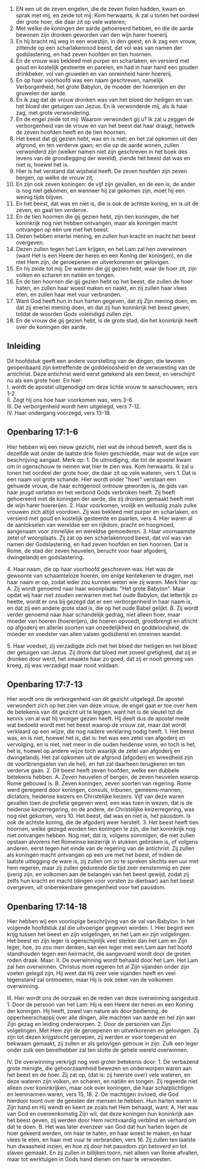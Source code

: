 1. EN een uit de zeven engelen, die de zeven fiolen hadden, kwam en sprak met mij, en zeide tot mij: Kom herwaarts, ik zal u tonen het oordeel der grote hoer, die daar zit op vele wateren;
2. Met welke de koningen der aarde gehoereerd hebben, en die de aarde bewonen zijn dronken geworden van den wijn harer hoererij.
3. En hij bracht mij weg in een woestijn, in den geest; en ik zag een vrouw, zittende op een scharlakenrood beest, dat vol was van namen der godslastering, en had zeven hoofden en tien hoornen.
4. En de vrouw was bekleed met purper en scharlaken, en versierd met goud en kostelijk gesteente en parelen, en had in haar hand een gouden drinkbeker, vol van gruwelen en van onreinheid harer hoererij.
5. En op haar voorhoofd was een naam geschreven, namelijk Verborgenheid, het grote Babylon, de moeder der hoererijen en der gruwelen der aarde.
6. En ik zag dat de vrouw dronken was van het bloed der heiligen en van het bloed der getuigen van Jezus. En ik verwonderde mij, als ik haar zag, met grote verwondering.
7. En de engel zeide tot mij: Waarom verwondert gij u? Ik zal u zeggen de verborgenheid van de vrouw en van het beest dat haar draagt, hetwelk de zeven hoofden heeft en de tien hoornen.
8. Het beest dat gij gezien hebt, was en is niet; en het zal opkomen uit den afgrond, en ten verderve gaan; en die op de aarde wonen, zullen verwonderd zijn (welker namen niet zijn geschreven in het boek des levens van de grondlegging der wereld), ziende het beest dat was en niet is, hoewel het is.
9. Hier is het verstand dat wijsheid heeft. De zeven hoofden zijn zeven bergen, op welke de vrouw zit,
10. En zijn ook zeven koningen: de vijf zijn gevallen, en de een is; de ander is nog niet gekomen, en wanneer hij zal gekomen zijn, moet hij een weinig tijds blijven.
11. En het beest, dat was en niet is, die is ook de achtste koning, en is uit de zeven, en gaat ten verderve.
12. En de tien hoornen die gij gezien hebt, zijn tien koningen, die het koninkrijk nog niet hebben ontvangen, maar als koningen macht ontvangen op één ure met het beest.
13. Dezen hebben enerlei mening, en zullen hun kracht en macht het beest overgeven.
14. Dezen zullen tegen het Lam krijgen, en het Lam zal hen overwinnen (want Het is een Heere der heren en een Koning der koningen), en die met Hem zijn, de geroepenen en uitverkorenen en gelovigen.
15. En hij zeide tot mij: De wateren die gij gezien hebt, waar de hoer zit, zijn volken en scharen en natiën en tongen.
16. En de tien hoornen die gij gezien hebt op het beest, die zullen de hoer haten, en zullen haar woest maken en naakt, en zij zullen haar vlees eten, en zullen haar met vuur verbranden.
17. Want God heeft hun in hun harten gegeven, dat zij Zijn mening doen, en dat zij enerlei mening doen, en dat zij hun koninkrijk het beest geven, totdat de woorden Gods voleindigd zullen zijn.
18. En de vrouw die gij gezien hebt, is de grote stad, die het koninkrijk heeft over de koningen der aarde.

## Inleiding

Dit hoofdstuk geeft een andere voorstelling van de dingen, die tevoren geopenbaard zijn betreffende de goddeloosheid en de verwoesting van de antichrist. Deze antichrist werd eerst getekend als een beest, en verschijnt nu als een grote hoer. En hier:  
I. wordt de apostel uitgenodigd om deze lichte vrouw te aanschouwen, vers 1-2.  
II. Zegt hij ons hoe haar voorkomen was, vers 3-6.  
III. De verborgenheid wordt hem uitgelegd, vers 7-12.  
IV. Haar ondergang voorzegd, vers 13-18.  

## Openbaring 17:1-6 
Hier hebben wij een nieuw gezicht, niet wat de inhoud betreft, want die is dezelfde wat onder de laatste drie fiolen geschiedde, maar wat de wijze van beschrijving aangaat. Merk op: 
1\. De uitnodiging, die tot de apostel kwam om in ogenschouw te nemen wat hier te zien was. Kom herwaarts. Ik zal u tonen het oordeel der grote hoer, die daar zit op vele wateren, vers 1. Dat is een naam vol grote schande. Hier wordt onder "hoer" verstaan een gehuwde vrouw, die haar echtgenoot ontrouw geworden is, de gids van haar jeugd verlaten en het verbond Gods verbroken heeft. Zij heeft gehoereerd met de koningen der aarde, die zij dronken gemaakt heeft met de wijn harer hoererijen. 
2\. Haar voorkomen, vrolijk en wellustig zoals zulke vrouwen zich altijd voordoen. Zij was bekleed met purper en scharlaken, en versierd met goud en kostelijk gesteente en paarlen, vers 4. Hier waren al de aanlokselen van wereldse eer en rijkdom, pracht en hoogmoed, aangenaam voor zinnelijke en wereldse gemoederen. 
3\. Haar voornaamste zetel of woonplaats. Zij zat op een scharlakenrood beest, dat vol was van namen der Godslastering, en had zeven hoofden en tien hoornen. Dat is Rome, de stad der zeven heuvelen, berucht voor haar afgoderij, dwingelandij en godslastering. 

4\. Haar naam, die op haar voorhoofd geschreven was. Het was de gewoonte van schaamteloze hoeren, om enige kentekenen te dragen, met haar naam er op, zodat ieder zou kunnen weten wie zij waren. 
Merk hier op: 
A. Zij wordt genoemd naar haar woonplaats: "Het grote Babylon". Maar opdat wij haar niet zouden verwarren met het oude Babylon, dat letterlijk zo heette, wordt er ons bij gezegd dat er een verborgenheid in haar naam is, en dat zij een andere grote stad is, die op het oude Babel gelijkt. 
B. Zij wordt verder genoemd naar haar schandelijk gedrag, niet alleen hoer, maar moeder van hoeren (hoererijen), die hoeren opvoedt, grootbrengt en africht op afgoderij en allerlei soorten van onzedelijkheid en goddeloosheid, de moeder en voedster van allen valsen godsdienst en onreinen wandel.

5\. Haar voedsel, zij verzadigde zich met het bloed der heiligen en het bloed der getuigen van Jezus. Zij dronk dat bloed met zoveel gretigheid, dat zij er dronken door werd, het smaakte haar zo goed, dat zij er nooit genoeg van kreeg, zij was verzadigd maar nooit voldaan. 

## Openbaring 17:7-13 
Hier wordt ons de verborgenheid van dit gezicht uitgelegd. De apostel verwondert zich op het zien van deze vrouw, de engel gaat er toe over hem de betekenis van dit gezicht uit te leggen, want het is de sleutel tot de kennis van al wat hij vroeger gezien heeft. Hij deelt dus de apostel mede wat bedoeld wordt met het beest waarop de vrouw zat, maar dat wordt verklaard op een wijze, die nog nadere verklaring nodig heeft. 
1\. Het beest was, en is niet, hoewel het is, dat is: het was een zetel van afgoderij en vervolging, en is niet, niet meer in die ouden heidense vorm, en toch is het, het is, hoewel op andere wijze toch waarlijk de zetel van afgoderij en dwingelandij. Het zal opkomen uit de afgrond (afgoderij en wreedheid zijn de voortbrengselen van de hel), en het zal daarheen terugkeren en ten verderve gaan. 
2\. Dit beest heeft zeven hoofden, welke een dubbele betekenis hebben. 
A. Zeven heuvelen of bergen, de zeven heuvelen waarop Rome gebouwd is. 
B. Zeven koningen, zeven soorten van regering. Rome werd geregeerd door koningen, consuls, tribunen, gemeens-mannen, dictators, heidense keizers en Christelijke keizers. Vijf van deze waren gevallen toen de profetie gegeven werd, een was toen in wezen, dat is de heidense keizerregering, en de andere, de Christelijke keizerregering, was nog niet gekomen, vers 10. Het beest, dat was en niet is, het pausdom. Is ook de achtste koning, die de afgoderij weer herstelt. 
3\. Het beest heeft tien hoornen, welke gezegd worden tien koningen te zijn, die het koninkrijk nog niet ontvangen hebben. Nog niet, dat is, volgens sommigen, die niet zullen opstaan alvorens het Romeinse keizerrijk in stukken gebroken is, of volgens anderen, eerst tegen het einde van de regering van de antichrist. Zij zullen als koningen macht ontvangen op een ure met het beest, of indien de laatste uitlegging de ware is, zij zullen om zo te spreken slechts een uur met hem regeren, maar zij zullen gedurende die tijd zeer eenstemmig en zeer ijverig zijn, en volkomen aan de belangen van het beest gewijd, zodat zij zelfs hun kracht en macht (dingen voor vorsten zo dierbaar) aan het beest overgeven, uit onberekenbare genegenheid voor het pausdom. 

## Openbaring 17:14-18 
Hier hebben wij een voorlopige beschrijving van de val van Babylon. In het volgende hoofdstuk zal die uitvoeriger gegeven worden. 
I. Hier begint een krijg tussen het beest en zijn volgelingen, en het Lam en zijn volgelingen. Het beest en zijn leger is ogenschijnlijk veel sterker dan het Lam en Zijn leger, hoe, zo zou men denken, kan een leger met een Lam aan het hoofd standhouden tegen een heirmacht, die aangevoerd wordt door de groten roden draak. Maar: 
II. De overwinning wordt behaald door het Lam. Het Lam zal hen overwinnen. Christus moet regeren tot al Zijn vijanden onder zijn voeten gelegd zijn, Hij weet dat Hij zeer vele vijanden heeft en veel tegenstand zal ontmoeten, maar Hij is ook zeker van de volkomen overwinning. 

III. Hier wordt ons de oorzaak en de reden van deze overwinning aangeduid. 
1\. Door de persoon van het Lam: Hij is een Heere der heren en een Koning der koningen. Hij heeft, zowel van nature als door bediening, de opperheerschappij over alle dingen, alle machten van aarde en hel zijn aan Zijn gezag en leiding onderworpen.
2\. Door de personen van Zijn volgelingen. Met Hem zijn de geroepenen en uitverkorenen en gelovigen. Zij zijn tot dezen krijgstocht geroepen, zij werden er voor toegerust en bekwaam gemaakt, zij zullen er als gelovigen getrouw in zijn. Zulk een leger onder zulk een bevelhebber zal ten slotte de gehele wereld overwinnen. 

IV. De overwinning verkrijgt nog veel groter betekenis door: 
1\. De verbazend grote menigte, die gehoorzaamheid bewezen en onderworpen waren aan het beest en de hoer. Zij zat op, (dat is: zij heerste over) vele wateren, en deze wateren zijn volken, en scharen, en natiën en tongen. Zij regeerde niet alleen over koninkrijken, maar ook over koningen, die haar schatplichtigen en leenmannen waren, vers 15, 18. 
2\. De machtigen invloed, die God hierdoor toont over de geesten der mensen te hebben. Hun harten waren in Zijn hand en Hij wendt en keert ze zoals het Hem behaagt, want: 
A. Het was van God en overeenkomstig Zijn wil, dat deze koningen hun koninkrijk aan het beest geven, zij werden door Hem rechtvaardig verblind en verhard om dat te doen. 
B. Het was later evenzeer van God dat hun harten tegen de hoer gekeerd werden, om haar te haten, en haar woest te maken, en haar vlees te eten, en haar met vuur te verbranden, vers 16. Zij zullen ten laatste hun dwaasheid inzien, en hoe zij door het pausdom zijn betoverd en tot slaven gemaakt. En zij zullen in billijken toorn, niet alleen van Rome afvallen, maar tot werktuigen in Gods hand dienen om haar te verwoesten.


 
